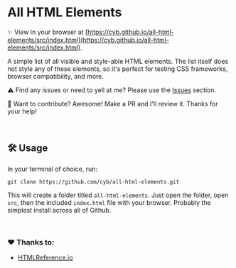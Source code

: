 # All HTML Elements

✨ View in your browser at [https://cyb.github.io/all-html-elements/src/index.html](https://cyb.github.io/all-html-elements/src/index.html).

A simple list of all visible and style-able HTML elements. The list itself does not style any of these elements, so it's perfect for testing CSS frameworks, browser compatibility, and more.

⚠️ Find any issues or need to yell at me? Please use the [Issues](https://github.com/cyb/all-html-elements/issues) section.

🤝 Want to contribute? Awesome! Make a PR and I'll review it. Thanks for your help!

<br>

## 🛠 Usage

In your terminal of choice, run:
```shell
git clone https://github.com/cyb/all-html-elements.git
```
This will create a folder titled `all-html-elements`. Just open the folder, open `src`, then the included `index.html` file with your browser. Probably the simplest install across all of Github.

<br>

### ❤️ Thanks to:
- [HTMLReference.io](https://htmlreference.io/)
